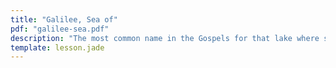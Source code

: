 ```yaml
---
title: "Galilee, Sea of"
pdf: "galilee-sea.pdf"
description: "The most common name in the Gospels for that lake where so much of Jesus’ ministry took place, taken from the district in which it was located."
template: lesson.jade
---
```


